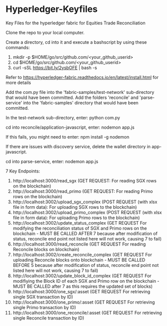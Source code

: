 # Hyperledger-Keyfiles
Key Files for the hyperledger fabric for Equities Trade Reconciliation

Clone the repo to your local computer.

Create a directory, cd into it and execute a bashscript by using these commands: 
1) mkdir -p $HOME/go/src/github.com/<your_github_userid>
2) cd $HOME/go/src/github.com/<your_github_userid>
3) curl -sSL https://bit.ly/2ysbOFE | bash -s

Refer to https://hyperledger-fabric.readthedocs.io/en/latest/install.html for more details

Add the com.py file into the 'fabric-samples/test-network' sub-directory that would have been committed.
Add the folders 'reconcile' and 'parse-service' into the 'fabric-samples' directory that would have been committed.

In the test-network sub-directory, enter:
python com.py

cd into reconcile/application-javascript, enter:
nodemon app.js

If this fails, you might need to enter: 
npm install -g nodemon

If there are issues with discovery service, delete the wallet directory in app-javascript.

cd into parse-service, enter:
nodemon app.js

7 Key Endpoints:

1) http://localhost:3000/read_sgx (GET REQUEST: For reading SGX rows on the blockchain)
2) http://localhost:3000/read_primo (GET REQUEST: For reading Primo rows on the blockchain)
3) http://localhost:3002/upload_sgx_complex (POST REQUEST (with xlsx file in form data): For uploading SGX rows to the blockchain)
4) http://localhost:3002/upload_primo_complex (POST REQUEST (with xlsx file in form data): For uploading Primo rows to the blockchain)
5) http://localhost:3002/update_status_complex (GET REQUEST For modifying the reconciliation status of SGX and Primo rows on the blockchain - MUST BE CALLED AFTER 7 because after modification of status, reconcile end point not listed here will not work, causing 7 to fail)
6) http://localhost:3000/read_reconcile (GET REQUEST For reading Reconcile blocks on blockchain)
7) http://localhost:3002/create_reconcile_complex (GET REQUEST For uploading Reconcile blocks onto blockchain - MUST BE CALLED BEFORE 5 because after modification of status, reconcile end point not listed here will not work, causing 7 to fail)
8) http://localhost:3002/update_block_id_complex (GET REQUEST For modifiying the Block ID of each SGX and Primo row on the blockchain - MUST BE CALLED after 7 as this requires the updated set of blocks)
8) http://localhost:3000/one_sgx/:asset (GET REQUEST For retrieving single SGX transaction by ID)
9) http://localhost:3000/one_primo/:asset (GET REQUEST For retrieving single Primo transaction by ID)
10) http://localhost:3000/one_reconcile/:asset (GET REQUEST For retrieving single Reconcile transaction by ID)
